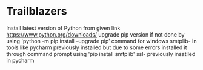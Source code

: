 # Trailblazers
Install latest version of Python from given link https://www.python.org/downloads/
upgrade pip version if not done by using 'python -m pip install –upgrade pip’ command for windows
smtplib-
In tools like pycharm previously installed but due to some errors installed it through command prompt using 'pip install smtplib'
ssl-
previously insatlled in pycharm
